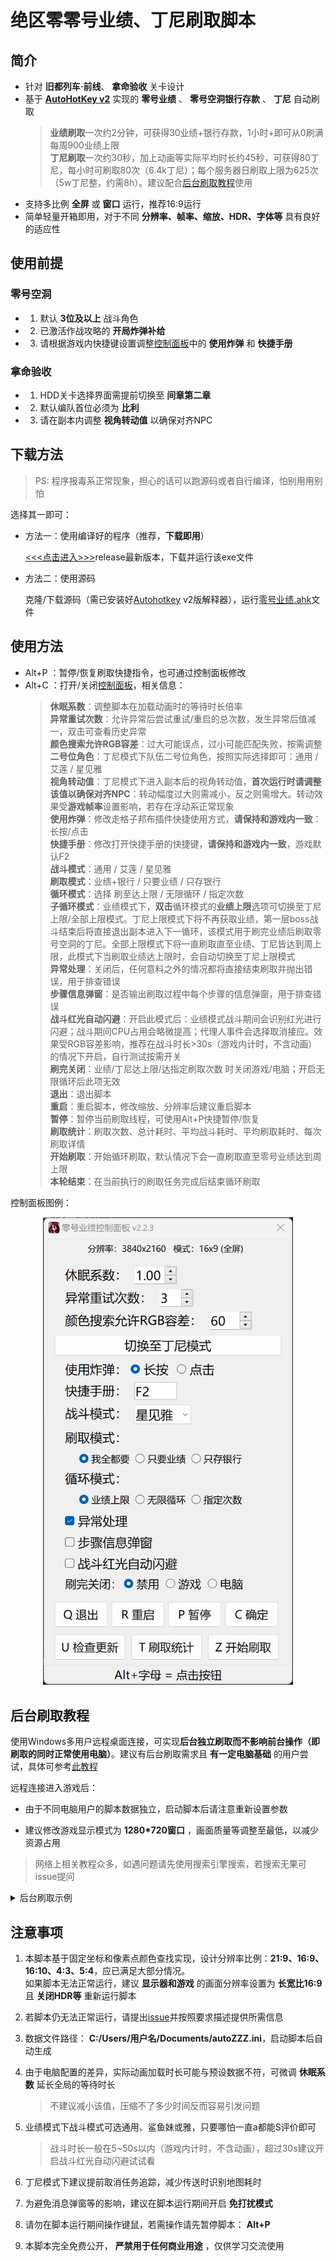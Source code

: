 # 绝区零零号业绩、丁尼刷取脚本

## 简介

- 针对 **旧都列车·前线**、 **拿命验收** 关卡设计
- 基于 [**AutoHotKey v2**](https://www.autohotkey.com) 实现的 **零号业绩** 、 **零号空洞银行存款** 、 **丁尼** 自动刷取
    > **业绩刷取**一次约2分钟，可获得30业绩+银行存款，1小时+即可从0刷满每周900业绩上限
    > <br>**丁尼刷取**一次约30秒，加上动画等实际平均时长约45秒，可获得80丁尼，每小时可刷取80次（6.4k丁尼）；每个服务器日刷取上限为625次（5w丁尼整，约需8h）。建议配合[后台刷取教程](#后台刷取教程)使用
- 支持多比例 **全屏** 或 **窗口** 运行，推荐16:9运行
- 简单轻量开箱即用，对于不同 **分辨率、帧率、缩放、HDR、字体等** 具有良好的适应性

## 使用前提

### 零号空洞

- 1. 默认 **3位及以上** 战斗角色
- 2. 已激活作战攻略的 **开局炸弹补给**
- 3. 请根据游戏内快捷键设置调整[控制面板](#使用方法)中的 **使用炸弹** 和 **快捷手册**

### 拿命验收

- 1. HDD关卡选择界面需提前切换至 **间章第二章**
- 2. 默认编队首位必须为 **比利**
- 3. 请在副本内调整 **视角转动值** 以确保对齐NPC

## 下载方法

> PS: 程序报毒系正常现象，担心的话可以跑源码或者自行编译，怕别用用别怕

选择其一即可：

- 方法一：使用编译好的程序（推荐，**下载即用**）

    [<<<点击进入>>>](https://github.com/UCPr251/zzzAuto/releases/latest)release最新版本，下载并运行该exe文件

- 方法二：使用源码

    克隆/下载源码（需已安装好[Autohotkey](https://www.autohotkey.com) v2版解释器），运行[零号业绩.ahk](./零号业绩.ahk)文件

## 使用方法

- Alt+P ：暂停/恢复刷取快捷指令，也可通过控制面板修改
- Alt+C ：打开/关闭[控制面板](./控制面板.jpg)，相关信息：
    > **休眠系数**：调整脚本在加载动画时的等待时长倍率
    > <br>**异常重试次数**：允许异常后尝试重试/重启的总次数，发生异常后值减一，双击可查看历史异常
    > <br>**颜色搜索允许RGB容差**：过大可能误点，过小可能匹配失败，按需调整
    > <br>**二号位角色**：丁尼模式下队伍二号位角色，按照实际选择即可：通用 / 艾莲 / 星见雅
    > <br>**视角转动值**：丁尼模式下进入副本后的视角转动值，**首次运行时请调整该值以确保对齐NPC**：转动幅度过大则需减小，反之则需增大。转动效果受**游戏帧率**设置影响，若存在浮动系正常现象
    > <br>**使用炸弹**：修改走格子邦布插件快捷使用方式，**请保持和游戏内一致**：长按/点击
    > <br>**快捷手册**：修改打开快捷手册的快捷键，**请保持和游戏内一致**，游戏默认F2
    > <br>**战斗模式**：通用 / 艾莲 / 星见雅
    > <br>**刷取模式**：业绩+银行 / 只要业绩 / 只存银行
    > <br>**循环模式**：选择 刷至达上限 / 无限循环 / 指定次数
    > <br>**子循环模式**：业绩模式下，**双击**循环模式的**业绩上限**选项可切换至丁尼上限/全部上限模式。丁尼上限模式下将不再获取业绩，第一层boss战斗结束后将直接退出副本进入下一循环，该模式用于刷完业绩后刷取零号空洞的丁尼。全部上限模式下将一直刷取直至业绩、丁尼皆达到周上限，此模式下当刷取业绩达上限时，会自动切换至丁尼上限模式
    > <br>**异常处理**：关闭后，任何意料之外的情况都将直接结束刷取并抛出错误，用于排查错误
    > <br>**步骤信息弹窗**：是否输出刷取过程中每个步骤的信息弹窗，用于排查错误
    > <br>**战斗红光自动闪避**：开启此模式后：业绩模式战斗期间会识别红光进行闪避；战斗期间CPU占用会略微提高；代理人事件会选择取消接应。效果受RGB容差影响，推荐在战斗时长>30s（游戏内计时，不含动画）的情况下开启，自行测试按需开关
    > <br>**刷完关闭**：业绩/丁尼达上限/达指定刷取次数 时关闭游戏/电脑；开启无限循环后此项无效
    > <br>**退出**：退出脚本
    > <br>**重启**：重启脚本，修改缩放、分辨率后建议重启脚本
    > <br>**暂停**：暂停当前刷取线程，可使用Alt+P快捷暂停/恢复
    > <br>**刷取统计**：刷取次数、总计耗时、平均战斗耗时、平均刷取耗时、每次刷取详情
    > <br>**开始刷取**：开始循环刷取，默认情况下会一直刷取直至零号业绩达到周上限
    > <br>**本轮结束**：在当前执行的刷取任务完成后结束循环刷取

控制面板图例：

<p align="center">
    <img width="400" src="控制面板.jpg" title="控制面板">
</p>

## 后台刷取教程

使用Windows多用户远程桌面连接，可实现**后台独立刷取而不影响前台操作（即刷取的同时正常使用电脑）**。建议有后台刷取需求且 **有一定电脑基础** 的用户尝试，具体可参考[此教程](https://github.com/sMythicalBird/ZenlessZoneZero-Auto/wiki/Windows%E5%A4%9A%E7%94%A8%E6%88%B7%E5%90%8C%E6%97%B6%E8%BF%9C%E7%A8%8B%E6%9C%AC%E5%9C%B0%E6%A1%8C%E9%9D%A2)

远程连接进入游戏后：

- 由于不同电脑用户的脚本数据独立，启动脚本后请注意重新设置参数

- 建议修改游戏显示模式为 **1280*720窗口** ，画面质量等调整至最低，以减少资源占用

> 网络上相关教程众多，如遇问题请先使用搜索引擎搜索，若搜索无果可issue提问

<details>
<summary>后台刷取示例</summary>

<p align="center">
    <img src="后台刷取示例.jpg" title="后台刷取示例">
</p>

</details>

## 注意事项

1. 本脚本基于固定坐标和像素点颜色查找实现，设计分辨率比例：**21:9、16:9、16:10、4:3、5:4**，应已满足大部分情况。
<br>如果脚本无法正常运行，建议 **显示器和游戏** 的画面分辨率设置为 **长宽比16:9** 且 **关闭HDR等** 重新运行脚本

2. 若脚本仍无法正常运行，请提出[issue](https://github.com/UCPr251/zzzAuto/issues/new?template=bug.yml)并按照要求描述提供所需信息

3. 数据文件路径： **C:/Users/用户名/Documents/autoZZZ.ini**，启动脚本后自动生成

4. 由于电脑配置的差异，实际动画加载时长可能与预设数据不符，可微调 **休眠系数** 延长全局的等待时长
    > 不建议减小该值，压缩不了多少时间反而容易引发问题

5. 业绩模式下战斗模式可选通用、鲨鱼妹或雅，只要哪怕一直a都能S评价即可
    > 战斗时长一般在5~50s以内（游戏内计时，不含动画），超过30s建议开启战斗红光自动闪避试试看

6. 丁尼模式下建议提前取消任务追踪，减少传送时识别地图耗时

7. 为避免消息弹窗等的影响，建议在脚本运行期间开启 **免打扰模式**

8. 请勿在脚本运行期间操作键鼠，若需操作请先暂停脚本： **Alt+P**

9. 本脚本完全免费公开， **严禁用于任何商业用途** ，仅供学习交流使用
